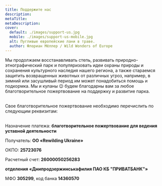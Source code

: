 ```yaml
---
title: Поддержите нас
description: 
metaTitle: 
metaDescription:
cover:
  default: ./images/support-us.jpg
  mobile: ./images/support-us-mobile.jpg
  alt: Пугливые европейские лани в траве.
  author: Флориан Мёллер / Wild Wonders of Europe 
---
```

Мы продолжаем восстанавливать степь, развивать природно-этнографический парк и популяризовать идеи охраны природы и сохранения культурного наследия нашего региона, а также стараемся защитить возвращенных животных от различных угроз, например, в зимний или засушливый период им может понадобиться помощь и подкормка. Мы и куланы 😉 будем благодарны вам за любое благотворительное пожертвование на поддержку и развитие парка.  
<br />


Свое благотворительное пожертвование необходимо перечислить по следующим реквизитам:  
<br />


Назначение платежа: **благотворительное пожертвование для ведения уставной деятельности**

Получатель: **ОО «Rewilding Ukraine»**

ОКПО: **25723076**

Расчетный счет: **26000050256283**

**отделения «Днипродзержинськафилия ПАО КБ "ПРИВАТБАНК"»**

МФО **305299**, код банка **14360570**

